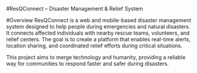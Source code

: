 #ResQConnect – Disaster Management & Relief System

#Overview
ResQConnect is a web and mobile-based disaster management system designed to help people during emergencies and natural disasters. It connects affected individuals with nearby rescue teams, volunteers, and relief centers. The goal is to create a platform that enables real-time alerts, location sharing, and coordinated relief efforts during critical situations.

This project aims to merge technology and humanity, providing a reliable way for communities to respond faster and safer during disasters.
